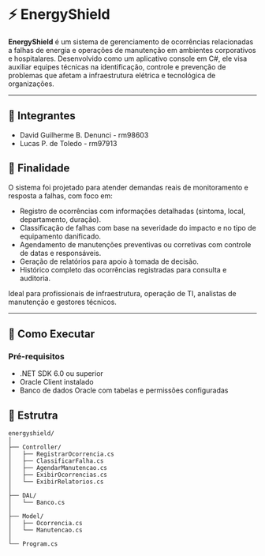 # ⚡ EnergyShield

**EnergyShield** é um sistema de gerenciamento de ocorrências relacionadas a falhas de energia e operações de manutenção em ambientes corporativos e hospitalares. Desenvolvido como um aplicativo console em C#, ele visa auxiliar equipes técnicas na identificação, controle e prevenção de problemas que afetam a infraestrutura elétrica e tecnológica de organizações.

---

## 👤 Integrantes
- David Guilherme B. Denunci - rm98603
- Lucas P. de Toledo - rm97913


## 🎯 Finalidade

O sistema foi projetado para atender demandas reais de monitoramento e resposta a falhas, com foco em:

- Registro de ocorrências com informações detalhadas (sintoma, local, departamento, duração).
- Classificação de falhas com base na severidade do impacto e no tipo de equipamento danificado.
- Agendamento de manutenções preventivas ou corretivas com controle de datas e responsáveis.
- Geração de relatórios para apoio à tomada de decisão.
- Histórico completo das ocorrências registradas para consulta e auditoria.

Ideal para profissionais de infraestrutura, operação de TI, analistas de manutenção e gestores técnicos.

---

## 🚀 Como Executar

### Pré-requisitos

- .NET SDK 6.0 ou superior
- Oracle Client instalado
- Banco de dados Oracle com tabelas e permissões configuradas


## 📂 Estrutra
``` 
energyshield/
│
├── Controller/
│   ├── RegistrarOcorrencia.cs
│   ├── ClassificarFalha.cs
│   ├── AgendarManutencao.cs
│   ├── ExibirOcorrencias.cs
│   └── ExibirRelatorios.cs
│
├── DAL/
│   └── Banco.cs
│
├── Model/                     
│   ├── Ocorrencia.cs
│   └── Manutencao.cs
│
└── Program.cs

```

